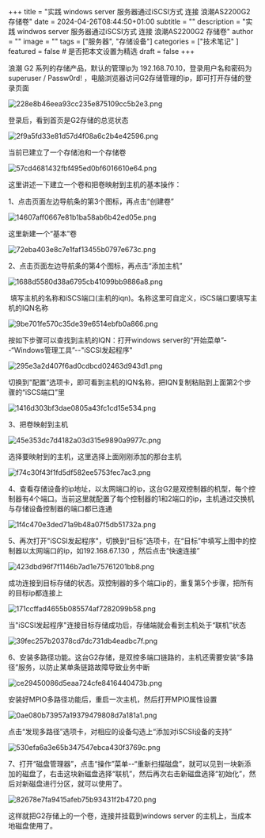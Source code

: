 +++
title = "实践 windows server 服务器通过iSCSI方式 连接 浪潮AS2200G2 存储卷"
date = 2024-04-26T08:44:50+01:00
subtitle = ""
description = "实践 windwos server 服务器通过iSCSI方式 连接 浪潮AS2200G2 存储卷"
author = ""
image = ""
tags =  ["服务器", "存储设备"]
categories = ["技术笔记" ]
featured = false # 是否把本文设置为精选
draft = false
+++

浪潮 G2 系列的存储产品，默认的管理ip为 192.168.70.10，登录用户名和密码为 superuser / Passw0rd! ，电脑浏览器访问G2存储管理的ip，即可打开存储的登录页面

![228e8b46eea93cc235e875109cc5b2e3.png](/images/228e8b46eea93cc235e875109cc5b2e3.png)

登录后，看到首页是G2存储的总览状态

![2f9a5fd33e81d57d4f08a6c2b4e42596.png](/images/2f9a5fd33e81d57d4f08a6c2b4e42596.png)

当前已建立了一个存储池和一个存储卷

![57cd4681432fbf495ed0bf6016610e64.png](/images/57cd4681432fbf495ed0bf6016610e64.png)

这里讲述一下建立一个卷和把卷映射到主机的基本操作：

1、点击页面左边导航条的第3个图标，再点击“创建卷”

![14607aff0667e81b1ba58ab6b42ed05e.png](/images/14607aff0667e81b1ba58ab6b42ed05e.png)

这里新建一个“基本”卷

![72eba403e8c7e1faf13455b0797e673c.png](/images/72eba403e8c7e1faf13455b0797e673c.png)

2、点击页面左边导航条的第4个图标，再点击“添加主机”

![1688d5580d38a6795cb41099bb9886a8.png](/images/1688d5580d38a6795cb41099bb9886a8.png)

&nbsp;填写主机的名称和iSCS端口(主机的iqn)。名称这里可自定义，iSCS端口要填写主机的IQN名称

![9be701fe570c35de39e6514ebfb0a866.png](/images/9be701fe570c35de39e6514ebfb0a866.png)

按如下步骤可以查找到主机的IQN：打开windows server的“开始菜单”--“Windows管理工具”--"iSCSI发起程序"

![295e3a2d407f6ad0cdbcd02463d943d1.png](/images/295e3a2d407f6ad0cdbcd02463d943d1.png)

切换到"配置”选项卡，即可看到主机的IQN名称，把IQN复制粘贴到上面第2个步骤的“iSCS端口”里

![1416d303bf3dae0805a43fc1cd15e534.png](/images/1416d303bf3dae0805a43fc1cd15e534.png)

3、把卷映射到主机

![45e353dc7d4182a03d315e9890a9977c.png](/images/45e353dc7d4182a03d315e9890a9977c.png)

选择要映射到的主机，这里选择上面刚刚添加的那台主机

![f74c30f43f1fd5df582ee5753fec7ac3.png](/images/f74c30f43f1fd5df582ee5753fec7ac3.png)

4、查看存储设备的ip地址，以太网端口的ip，这台G2是双控制器的机型，每个控制器有4个端口。当前这里就配置了每个控制器的1和2端口的ip，主机通过交换机与存储设备控制器的端口都已连通

![1f4c470e3ded71a9b48a07f5db51732a.png](/images/1f4c470e3ded71a9b48a07f5db51732a.png)

5、再次打开"iSCSI发起程序"，切换到“目标”选项卡，在“目标”中填写上图中的控制器以太网端口的ip，如192.168.67.130 ，然后点击“快速连接”

![423dbd96f7f1146b7ad1e75761201bb8.png](/images/423dbd96f7f1146b7ad1e75761201bb8.png)

成功连接到目标存储的状态。双控制器的多个端口ip的，重复第5个步骤，把所有的目标ip都连接上

![171ccffad4655b085574af7282099b58.png](/images/171ccffad4655b085574af7282099b58.png)

当"iSCSI发起程序"连接目标存储成功后，存储端就会看到主机处于“联机”状态

![39fec257b20378cd7dc731db4eadbc7f.png](/images/39fec257b20378cd7dc731db4eadbc7f.png)

6、安装多路径功能。这台G2存储，是双控多端口链路的，主机还需要安装“多路径”服务，以防止某单条链路故障导致业务中断

![ce29450086d5eaa724cfe8416440473b.png](/images/ce29450086d5eaa724cfe8416440473b.png)

安装好MPIO多路径功能后，重启一次主机，然后打开MPIO属性设置

![0ae080b73957a19379479808d7a181a1.png](/images/0ae080b73957a19379479808d7a181a1.png)

点击“发现多路径”选项卡，对相应的设备勾选上“添加对iSCSI设备的支持”

![530efa6a3e65b347547ebca430f3769c.png](/images/530efa6a3e65b347547ebca430f3769c.png)

7、打开“磁盘管理器”，点击“操作”菜单--“重新扫描磁盘”，就可以见到一块新添加的磁盘了，右击这块新磁盘选择“联机”，然后再次右击新磁盘选择“初始化”，然后对新磁盘进行分区，就可以使用了。

![82678e7fa9415afeb75b93431f2b4720.png](/images/82678e7fa9415afeb75b93431f2b4720.png)

这样就把G2存储上的一个卷，连接并挂载到windows server 的主机上，当成本地磁盘使用了。
